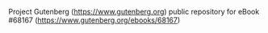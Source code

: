 Project Gutenberg (https://www.gutenberg.org) public repository for
eBook #68167 (https://www.gutenberg.org/ebooks/68167)
